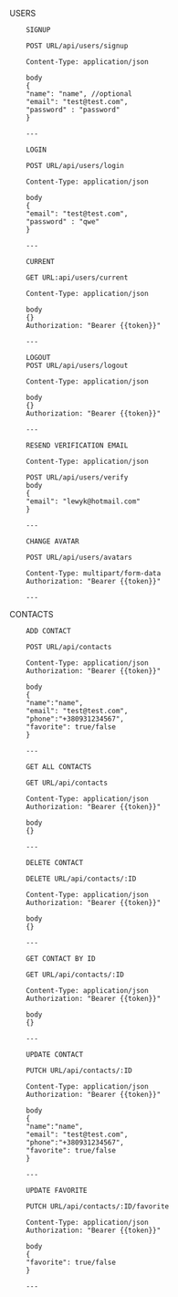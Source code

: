USERS

        SIGNUP

        POST URL/api/users/signup

        Content-Type: application/json

        body
        {
        "name": "name", //optional
        "email": "test@test.com",
        "password" : "password"
        }

        ---

        LOGIN

        POST URL/api/users/login

        Content-Type: application/json

        body
        {
        "email": "test@test.com",
        "password" : "qwe"
        }

        ---

        CURRENT

        GET URL:api/users/current

        Content-Type: application/json

        body
        {}
        Authorization: "Bearer {{token}}"

        ---

        LOGOUT
        POST URL/api/users/logout

        Content-Type: application/json

        body
        {}
        Authorization: "Bearer {{token}}"

        ---

        RESEND VERIFICATION EMAIL

        Content-Type: application/json

        POST URL/api/users/verify
        body
        {
        "email": "lewyk@hotmail.com"
        }

        ---

        CHANGE AVATAR

        POST URL/api/users/avatars

        Content-Type: multipart/form-data
        Authorization: "Bearer {{token}}"

        ---

CONTACTS

        ADD CONTACT

        POST URL/api/contacts

        Content-Type: application/json
        Authorization: "Bearer {{token}}"

        body
        {
        "name":"name",
        "email": "test@test.com",
        "phone":"+380931234567",
        "favorite": true/false
        }

        ---

        GET ALL CONTACTS

        GET URL/api/contacts

        Content-Type: application/json
        Authorization: "Bearer {{token}}"

        body
        {}

        ---

        DELETE CONTACT

        DELETE URL/api/contacts/:ID

        Content-Type: application/json
        Authorization: "Bearer {{token}}"

        body
        {}

        ---

        GET CONTACT BY ID

        GET URL/api/contacts/:ID

        Content-Type: application/json
        Authorization: "Bearer {{token}}"

        body
        {}

        ---

        UPDATE CONTACT

        PUTCH URL/api/contacts/:ID

        Content-Type: application/json
        Authorization: "Bearer {{token}}"

        body
        {
        "name":"name",
        "email": "test@test.com",
        "phone":"+380931234567",
        "favorite": true/false
        }

        ---

        UPDATE FAVORITE

        PUTCH URL/api/contacts/:ID/favorite

        Content-Type: application/json
        Authorization: "Bearer {{token}}"

        body
        {
        "favorite": true/false
        }

        ---
